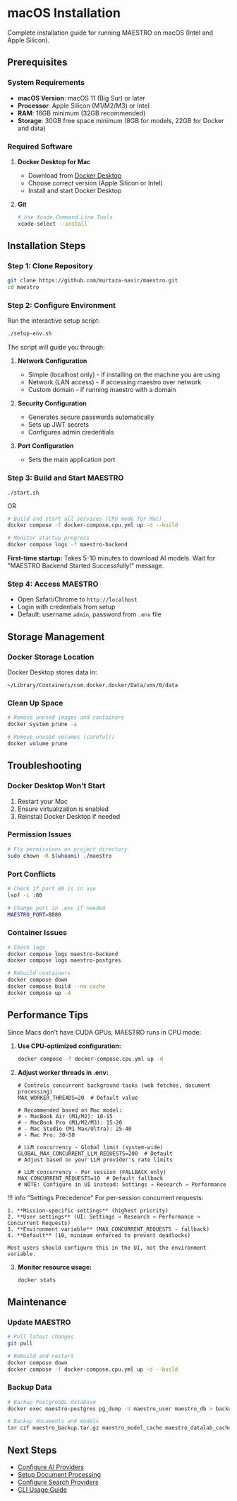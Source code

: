 # macOS Installation

Complete installation guide for running MAESTRO on macOS (Intel and Apple Silicon).

## Prerequisites

### System Requirements

- **macOS Version**: macOS 11 (Big Sur) or later
- **Processor**: Apple Silicon (M1/M2/M3) or Intel
- **RAM**: 16GB minimum (32GB recommended)
- **Storage**: 30GB free space minimum (8GB for models, 22GB for Docker and data)

### Required Software

1. **Docker Desktop for Mac**
      - Download from [Docker Desktop](https://www.docker.com/products/docker-desktop/)
      - Choose correct version (Apple Silicon or Intel)
      - Install and start Docker Desktop

2. **Git**
   ```bash
   # Use Xcode Command Line Tools
   xcode-select --install
   ```

## Installation Steps

### Step 1: Clone Repository

```bash
git clone https://github.com/murtaza-nasir/maestro.git
cd maestro
```

### Step 2: Configure Environment

Run the interactive setup script:

```bash
./setup-env.sh
```

The script will guide you through:

1. **Network Configuration**
    - Simple (localhost only) - if installing on the machine you are using
    - Network (LAN access) - if accessing maestro over network
    - Custom domain - if running maestro with a domain

2. **Security Configuration**
    - Generates secure passwords automatically
    - Sets up JWT secrets
    - Configures admin credentials

3. **Port Configuration**
    - Sets the main application port

### Step 3: Build and Start MAESTRO

```
./start.sh
```

OR

```bash
# Build and start all services (CPU mode for Mac)
docker compose -f docker-compose.cpu.yml up -d --build

# Monitor startup progress
docker compose logs -f maestro-backend
```

**First-time startup:** Takes 5-10 minutes to download AI models. Wait for "MAESTRO Backend Started Successfully!" message.

### Step 4: Access MAESTRO

- Open Safari/Chrome to `http://localhost`
- Login with credentials from setup
- Default: username `admin`, password from `.env` file

## Storage Management

### Docker Storage Location

Docker Desktop stores data in:
```
~/Library/Containers/com.docker.docker/Data/vms/0/data
```

### Clean Up Space

```bash
# Remove unused images and containers
docker system prune -a

# Remove unused volumes (careful!)
docker volume prune
```

## Troubleshooting

### Docker Desktop Won't Start

1. Restart your Mac
2. Ensure virtualization is enabled
3. Reinstall Docker Desktop if needed

### Permission Issues

```bash
# Fix permissions on project directory
sudo chown -R $(whoami) ./maestro
```

### Port Conflicts

```bash
# Check if port 80 is in use
lsof -i :80

# Change port in .env if needed
MAESTRO_PORT=8080
```

### Container Issues

```bash
# Check logs
docker compose logs maestro-backend
docker compose logs maestro-postgres

# Rebuild containers
docker compose down
docker compose build --no-cache
docker compose up -d
```

## Performance Tips

Since Macs don't have CUDA GPUs, MAESTRO runs in CPU mode:

1. **Use CPU-optimized configuration:**
   ```bash
   docker compose -f docker-compose.cpu.yml up -d
   ```

2. **Adjust worker threads in .env:**
   ```env
   # Controls concurrent background tasks (web fetches, document processing)
   MAX_WORKER_THREADS=20  # Default value
   
   # Recommended based on Mac model:
   # - MacBook Air (M1/M2): 10-15
   # - MacBook Pro (M1/M2/M3): 15-20  
   # - Mac Studio (M1 Max/Ultra): 25-40
   # - Mac Pro: 30-50
   
   # LLM concurrency - Global limit (system-wide)
   GLOBAL_MAX_CONCURRENT_LLM_REQUESTS=200  # Default
   # Adjust based on your LLM provider's rate limits
   
   # LLM concurrency - Per session (FALLBACK only)
   MAX_CONCURRENT_REQUESTS=10  # Default fallback
   # NOTE: Configure in UI instead: Settings → Research → Performance
   ```

!!! info "Settings Precedence"
    For per-session concurrent requests:
    
    1. **Mission-specific settings** (highest priority)
    2. **User settings** (UI: Settings → Research → Performance → Concurrent Requests)
    3. **Environment variable** (MAX_CONCURRENT_REQUESTS - fallback)
    4. **Default** (10, minimum enforced to prevent deadlocks)
    
    Most users should configure this in the UI, not the environment variable.

3. **Monitor resource usage:**
   ```bash
   docker stats
   ```

## Maintenance

### Update MAESTRO

```bash
# Pull latest changes
git pull

# Rebuild and restart
docker compose down
docker compose -f docker-compose.cpu.yml up -d --build
```

### Backup Data

```bash
# Backup PostgreSQL database
docker exec maestro-postgres pg_dump -U maestro_user maestro_db > backup.sql

# Backup documents and models
tar czf maestro_backup.tar.gz maestro_model_cache maestro_datalab_cache
```

## Next Steps

- [Configure AI Providers](../configuration/ai-providers.md)
- [Setup Document Processing](../../user-guide/documents/overview.md)
- [Configure Search Providers](../configuration/search-providers.md)
- [CLI Usage Guide](cli-commands.md)